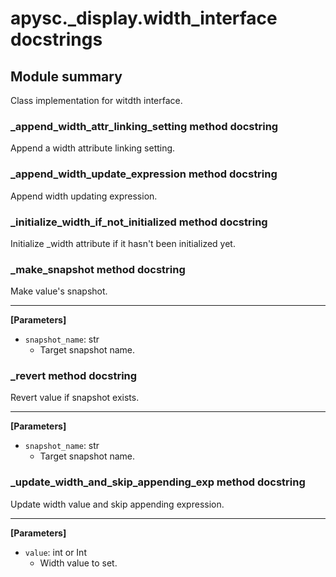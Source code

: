 # apysc._display.width_interface docstrings

## Module summary

Class implementation for witdth interface.

### _append_width_attr_linking_setting method docstring

Append a width attribute linking setting.

### _append_width_update_expression method docstring

Append width updating expression.

### _initialize_width_if_not_initialized method docstring

Initialize _width attribute if it hasn't been initialized yet.

### _make_snapshot method docstring

Make value's snapshot.<hr>

**[Parameters]**

- `snapshot_name`: str
  - Target snapshot name.

### _revert method docstring

Revert value if snapshot exists.<hr>

**[Parameters]**

- `snapshot_name`: str
  - Target snapshot name.

### _update_width_and_skip_appending_exp method docstring

Update width value and skip appending expression.<hr>

**[Parameters]**

- `value`: int or Int
  - Width value to set.